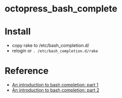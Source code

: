 # octopress_bash_complete
# Install
* copy rake to /etc/bash_completion.d/
* relogin or `. /etc/bash_completion.d/rake`

# Reference
* [An introduction to bash completion: part 1](http://www.debian-administration.org/article/316/An_introduction_to_bash_completion_part_1)
* [An introduction to bash completion: part 2](http://www.debian-administration.org/article/317/An_introduction_to_bash_completion_part_2)